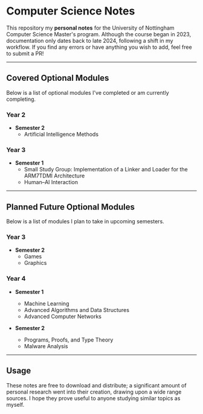 # Computer Science Notes
This repository my **personal notes** for the University of Nottingham Computer Science Master's program.
Although the course began in 2023, documentation only dates back to late 2024, following a shift in my workflow. 
If you find any errors or have anything you wish to add, feel free to submit a PR!

---

## Covered Optional Modules
Below is a list of optional modules I've completed or am currently completing.

### Year 2
- **Semester 2**  
  - Artificial Intelligence Methods

### Year 3
- **Semester 1**  
  - Small Study Group: Implementation of a Linker and Loader for the ARM7TDMI Architecture  
  - Human–AI Interaction
 
---

## Planned Future Optional Modules
Below is a list of modules I plan to take in upcoming semesters.

### Year 3
- **Semester 2**  
  - Games  
  - Graphics

### Year 4
- **Semester 1**  
  - Machine Learning  
  - Advanced Algorithms and Data Structures  
  - Advanced Computer Networks

- **Semester 2**  
  - Programs, Proofs, and Type Theory  
  - Malware Analysis

 ---
 
## Usage
These notes are free to download and distribute; a significant amount of personal research went into their creation, drawing upon a wide range sources. I hope they prove useful to anyone studying similar topics as myself.
